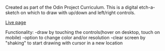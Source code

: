 Created as part of the Odin Project Curriculum.
This is a digital etch-a-sketch on which to draw with up/down and left/right controls.

[Live page](https://meaanderson.github.io/etch-a-sketch/)

Functionality:
-draw by touching the controls(hover on desktop, touch on mobile)
-option to change color and/or resolution
-clear screen by "shaking" to start drawing with cursor in a new location